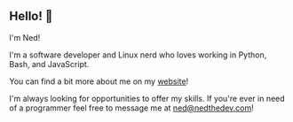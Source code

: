 ## Hello! 👋
I'm Ned! 

I'm a software developer and Linux nerd who loves working in Python, Bash, and JavaScript.

You can find a bit more about me on my [website](https://nedthedev.com)!

I'm always looking for opportunities to offer my skills. If you're ever in need of a programmer feel free to message me at ned@nedthedev.com!
